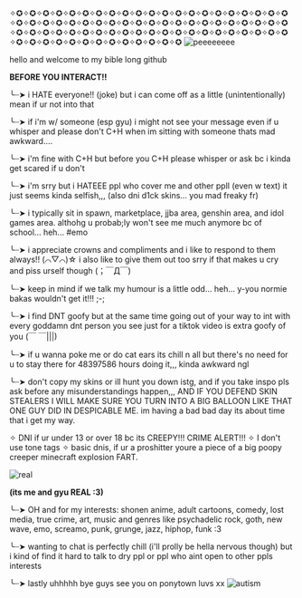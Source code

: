✧✪✧✪✧✪✧✪✧✪✧✪✧✪✧✪✧✪✧✪✧✪✧✪✧✪✧✪✧✪✧✪✧✪✧✪✧✪✧✪✧✪✧✪✧✪✧✪✧✪✧✪✧✪✧✪✧✪✧✪✧✪✧✪✧✪✧✪✧✪✧✪✧✪✧✪✧✪✧✪✧✪✧✪✧✪✧✪✧✪✧✪✧✪✧✪✧✪✧✪✧✪✧✪✧✪✧✪✧✪✧✪✧✪✧✪✧✪✧✪✧✪✧✪✧✪✧✪✧✪✧✪✧✪✧✪✧✪✧✪✧✪✧✪✧✪✧✪✧✪✧✪
![peeeeeeee](https://github.com/nastyoldhorse/nastyoldhorse/assets/155399375/592a1d8d-ab5d-4c63-a744-b19f9ecbb5a3)

hello and welcome to my bible long github

**BEFORE YOU INTERACT!!**

╰┈➤ i HATE everyone!! (joke) but i can come off as a little (unintentionally) mean if ur not into that

╰┈➤ if i'm w/ someone (esp gyu) i might not see your message even if u whisper and please don't C+H when im sitting with someone thats mad awkward....

╰┈➤ i'm fine with C+H but before you C+H please whisper or ask bc i kinda get scared if u don't

╰┈➤ i'm srry but i HATEEE ppl who cover me and other ppll (even w text) it just seems kinda selfish,,, (also dni d1ck skins... you mad freaky fr)

╰┈➤ i typically sit in spawn, marketplace, jjba area, genshin area, and idol games area. althohg u probab;ly won't see me much anymore bc of school... heh... #emo

╰┈➤ i appreciate crowns and compliments and i like to respond to them always!! (⌒▽⌒)☆ i also like to give them out too srry if that makes u cry and piss urself though (；￣Д￣)

╰┈➤ keep in mind if we talk my humour is a little odd... heh... y-you normie bakas wouldn't get it!!! ;-;

╰┈➤ i find DNT goofy but at the same time going out of your way to int with every goddamn dnt person you see just for a tiktok video is extra goofy of you 	(￣ ￣|||)

╰┈➤ if u wanna poke me or do cat ears its chill n all but there's no need for u to stay there for 48397586 hours doing it,,, kinda awkward ngl

╰┈➤ don't copy my skins or ill hunt you down istg, and if you take inspo pls ask before any misunderstandings happen,,, AND IF YOU DEFEND SKIN STEALERS I WILL MAKE SURE YOU TURN INTO A BIG BALLOON LIKE THAT ONE GUY DID IN DESPICABLE ME. im having a bad bad day its about time that i get my way.

✧ DNI if ur under 13 or over 18 bc its CREEPY!!! CRIME ALERT!!!
✧ I don't use tone tags
✧ basic dnis, if ur a proshitter youre a piece of a big poopy creeper minecraft explosion FART.

  ![real](https://github.com/nastyoldhorse/nastyoldhorse/assets/155399375/e8d32cc0-27a5-4618-8550-cf83c46089c7)

**(its me and gyu REAL :3)**

╰┈➤ OH and for my interests: shonen anime, adult cartoons, comedy, lost media, true crime, art, music and genres like psychadelic rock, goth, new wave, emo, screamo, punk, grunge, jazz, hiphop, funk :3

╰┈➤ wanting to chat is perfectly chill (i'll prolly be hella nervous though) but i kind of find it hard to talk to dry ppl or ppl who aint open to other ppls interests

╰┈➤ lastly uhhhhh bye guys see you on ponytown luvs xx
![autism](https://github.com/nastyoldhorse/nastyoldhorse/assets/155399375/f7d98364-4c12-4398-8e78-7f26d43c7b8e)

